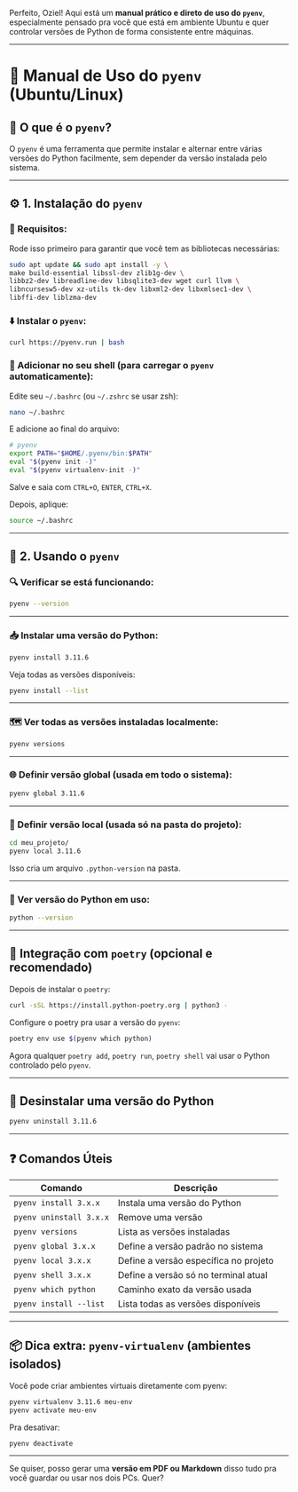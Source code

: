 Perfeito, Oziel! Aqui está um **manual prático e direto de uso do `pyenv`**, especialmente pensado pra você que está em ambiente Ubuntu e quer controlar versões de Python de forma consistente entre máquinas.

---

# 📘 Manual de Uso do `pyenv` (Ubuntu/Linux)

## 📌 O que é o `pyenv`?

O `pyenv` é uma ferramenta que permite instalar e alternar entre várias versões do Python facilmente, sem depender da versão instalada pelo sistema.

---

## ⚙️ 1. Instalação do `pyenv`

### 🔧 Requisitos:
Rode isso primeiro para garantir que você tem as bibliotecas necessárias:

```bash
sudo apt update && sudo apt install -y \
make build-essential libssl-dev zlib1g-dev \
libbz2-dev libreadline-dev libsqlite3-dev wget curl llvm \
libncursesw5-dev xz-utils tk-dev libxml2-dev libxmlsec1-dev \
libffi-dev liblzma-dev
```

### ⬇️ Instalar o `pyenv`:

```bash
curl https://pyenv.run | bash
```

### 🧠 Adicionar no seu shell (para carregar o `pyenv` automaticamente):

Edite seu `~/.bashrc` (ou `~/.zshrc` se usar zsh):

```bash
nano ~/.bashrc
```

E adicione ao final do arquivo:

```bash
# pyenv
export PATH="$HOME/.pyenv/bin:$PATH"
eval "$(pyenv init -)"
eval "$(pyenv virtualenv-init -)"
```

Salve e saia com `CTRL+O`, `ENTER`, `CTRL+X`.

Depois, aplique:

```bash
source ~/.bashrc
```

---

## 🐍 2. Usando o `pyenv`

### 🔍 Verificar se está funcionando:

```bash
pyenv --version
```

---

### 📥 Instalar uma versão do Python:

```bash
pyenv install 3.11.6
```

Veja todas as versões disponíveis:

```bash
pyenv install --list
```

---

### 🗺️ Ver todas as versões instaladas localmente:

```bash
pyenv versions
```

---

### 🌐 Definir versão global (usada em todo o sistema):

```bash
pyenv global 3.11.6
```

---

### 📂 Definir versão local (usada só na pasta do projeto):

```bash
cd meu_projeto/
pyenv local 3.11.6
```

Isso cria um arquivo `.python-version` na pasta.

---

### 📌 Ver versão do Python em uso:

```bash
python --version
```

---

## 🧪 Integração com `poetry` (opcional e recomendado)

Depois de instalar o `poetry`:

```bash
curl -sSL https://install.python-poetry.org | python3 -
```

Configure o poetry pra usar a versão do `pyenv`:

```bash
poetry env use $(pyenv which python)
```

Agora qualquer `poetry add`, `poetry run`, `poetry shell` vai usar o Python controlado pelo `pyenv`.

---

## 🧹 Desinstalar uma versão do Python

```bash
pyenv uninstall 3.11.6
```

---

## ❓ Comandos Úteis

| Comando                        | Descrição                                 |
|-------------------------------|-------------------------------------------|
| `pyenv install 3.x.x`         | Instala uma versão do Python              |
| `pyenv uninstall 3.x.x`       | Remove uma versão                         |
| `pyenv versions`              | Lista as versões instaladas               |
| `pyenv global 3.x.x`          | Define a versão padrão no sistema         |
| `pyenv local 3.x.x`           | Define a versão específica no projeto     |
| `pyenv shell 3.x.x`           | Define a versão só no terminal atual      |
| `pyenv which python`          | Caminho exato da versão usada             |
| `pyenv install --list`        | Lista todas as versões disponíveis        |

---

## 📦 Dica extra: `pyenv-virtualenv` (ambientes isolados)

Você pode criar ambientes virtuais diretamente com pyenv:

```bash
pyenv virtualenv 3.11.6 meu-env
pyenv activate meu-env
```

Pra desativar:
```bash
pyenv deactivate
```

---

Se quiser, posso gerar uma **versão em PDF ou Markdown** disso tudo pra você guardar ou usar nos dois PCs. Quer?